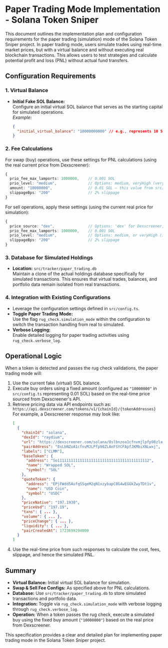 # Paper Trading Mode Implementation - Solana Token Sniper

This document outlines the implementation plan and configuration requirements for the paper trading (simulation) mode of the Solana Token Sniper project. In paper trading mode, users simulate trades using real-time market prices, but with a virtual balance and without executing real blockchain transactions. This allows users to test strategies and calculate potential profit and loss (PNL) without actual fund transfers.

## Configuration Requirements

### 1. Virtual Balance
- **Initial Fake SOL Balance:**  
  Configure an initial virtual SOL balance that serves as the starting capital for simulated operations.  
  _Example:_  
  ```json
  {
    "initial_virtual_balance": "10000000000" // e.g., represents 10 SOL in lamports
  }
  ```

### 2. Fee Calculations
For swap (buy) operations, use these settings for PNL calculations (using the real current price from Dexscreener):
```typescript
{
  prio_fee_max_lamports: 1000000,    // 0.001 SOL
  prio_level: "medium",              // Options: medium, veryHigh (veryHigh uses 50000000, i.e., 0.05 SOL)
  amount: "10000000",                // 0.01 SOL – this value from src/config.ts will also be used to determine the purchase amount
  slippageBps: "200"                 // 2% slippage
}
```

For sell operations, apply these settings (using the current real price for simulation):
```typescript
{
  price_source: "dex",               // Options: 'dex' for Dexscreener, 'jup' for Jupiter
  prio_fee_max_lamports: 1000000,    // 0.001 SOL
  prio_level: "medium",              // Options: medium, or veryHigh (if set, uses 50000000 i.e., 0.05 SOL)
  slippageBps: "200"                 // 2% slippage
}
```

### 3. Database for Simulated Holdings
- **Location:** `src/tracker/paper_trading.db`  
  Maintain a clone of the actual holdings database specifically for simulated transactions. This ensures that virtual trades, balances, and portfolio data remain isolated from real transactions.

### 4. Integration with Existing Configurations
- Leverage the configuration settings defined in `src/config.ts`.
- **Toggle Paper Trading Mode:**  
  Use the flag `rug_check.simulation_mode` within the configuration to switch the transaction handling from real to simulated.
- **Verbose Logging:**  
  Enable detailed logging for paper trading activities using `rug_check.verbose_log`.

## Operational Logic

When a token is detected and passes the rug check validations, the paper trading mode will:

1. Use the current fake (virtual) SOL balance.
2. Execute buy orders using a fixed amount (configured as `"10000000"` in `src/config.ts` representing 0.01 SOL) based on the real-time price sourced from Dexscreener's API.
3. Retrieve pricing data via API endpoints such as:  
   `https://api.dexscreener.com/tokens/v1/{chainId}/{tokenAddresses}`  
   For example, a Dexscreener response may look like:
   ```json
   [
     {
       "chainId": "solana",
       "dexId": "raydium",
       "url": "https://dexscreener.com/solana/8slbnzoa1cfnvmjlpfp98zlanfsycfapfjkmbixnlwxj",
       "pairAddress": "8sLbNZoA1cfnvMJLPfp98ZLAnFSYCFApfJKMbiXNLwxj",
       "labels": ["CLMM"],
       "baseToken": {
         "address": "So11111111111111111111111111111111111111112",
         "name": "Wrapped SOL",
         "symbol": "SOL"
       },
       "quoteToken": {
         "address": "EPjFWdd5AufqSSqeM2qN1xzybapC8G4wEGGkZwyTDt1v",
         "name": "USD Coin",
         "symbol": "USDC"
       },
       "priceNative": "197.1930",
       "priceUsd": "197.19",
       "txns": { ... },
       "volume": { ... },
       "priceChange": { ... },
       "liquidity": { ... },
       "pairCreatedAt": 1723699294000
     }
   ]
   ```
4. Use the real-time price from such responses to calculate the cost, fees, slippage, and hence the simulated PNL.

## Summary

- **Virtual Balance:** Initial virtual SOL balance for simulation.
- **Swap & Sell Fee Configs:** As specified above for PNL calculations.
- **Database:** Use `src/tracker/paper_trading.db` to store simulated transactions and portfolio data.
- **Integration:** Toggle via `rug_check.simulation_mode` with verbose logging through `rug_check.verbose_log`.
- **Operation:** When a token passes the rug check, execute a simulated buy using the fixed buy amount (`"10000000"`) based on the real price from Dexscreener.

This specification provides a clear and detailed plan for implementing paper trading mode in the Solana Token Sniper project.